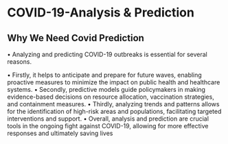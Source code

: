 # COVID-19-Analysis & Prediction 
## Why We Need Covid Prediction 
• Analyzing and predicting COVID-19 outbreaks is essential for several reasons.

• Firstly, it helps to anticipate and prepare for future waves, enabling proactive measures to minimize
the impact on public health and healthcare systems.
• Secondly, predictive models guide policymakers in making evidence-based decisions on resource
allocation, vaccination strategies, and containment measures.
• Thirdly, analyzing trends and patterns allows for the identification of high-risk areas and populations,
facilitating targeted interventions and support.
• Overall, analysis and prediction are crucial tools in the ongoing fight against COVID-19, allowing for
more effective responses and ultimately saving lives
